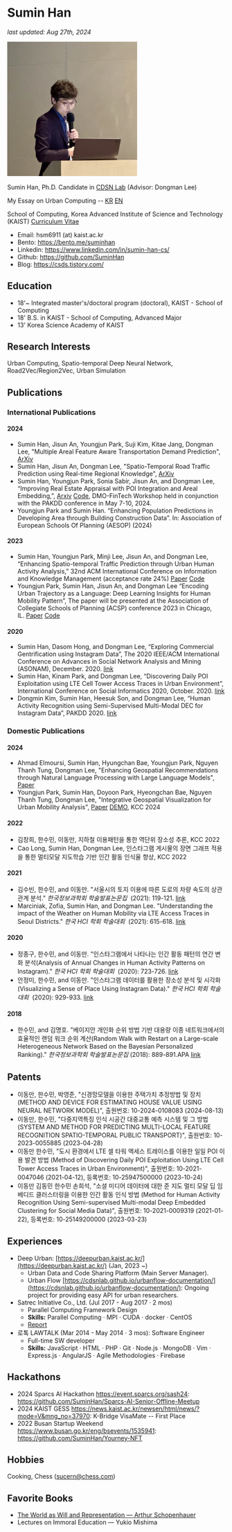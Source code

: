 Sumin Han
===

_last updated: Aug 27th, 2024_

<img src="suminhan-taiwan.png" alt="SuminHan" width=300>



Sumin Han, Ph.D. Candidate in [CDSN Lab](http://cds.kaist.ac.kr/) (Advisor: Dongman Lee)


My Essay on Urban Computing -- [KR](https://suminhan.github.io/SuminHan_Essay_Philosophy_on_Urban_Computing_KR.pdf) [EN](https://suminhan.github.io/SuminHan_Essay_Philosophy_on_Urban_Computing_EN.pdf)

School of Computing, Korea Advanced Institute of Science and Technology (KAIST) [Curriculum Vitae](https://suminhan.github.io/_Academic_CV__Sumin_Resume_20240821.pdf)

*   Email: hsm6911 (at) kaist.ac.kr
*   Bento: <https://bento.me/suminhan>
*   Linkedin: <https://www.linkedin.com/in/sumin-han-cs/>
*   Github: <https://github.com/SuminHan>
*   Blog: <https://csds.tistory.com/>

## Education

*   18'~ Integrated master's/doctoral program (doctoral), KAIST - School of Computing
*   18' B.S. in KAIST - School of Computing, Advanced Major
*   13' Korea Science Academy of KAIST

## Research Interests

Urban Computing, Spatio-temporal Deep Neural Network, Road2Vec/Region2Vec, Urban Simulation

## Publications

### International Publications

#### 2024
- Sumin Han, Jisun An, Youngjun Park, Suji Kim, Kitae Jang, Dongman Lee, "Multiple Areal Feature Aware Transportation Demand Prediction", [ArXiv](https://arxiv.org/abs/2408.12890)
- Sumin Han, Jisun An, Dongman Lee, "Spatio-Temporal Road Traffic Prediction using Real-time Regional Knowledge", [ArXiv](https://arxiv.org/abs/2408.12882)
- Sumin Han, Youngjun Park, Sonia Sabir, Jisun An, and Dongman Lee, “Improving Real Estate Appraisal with POI Integration and Areal Embedding,”, [Arxiv](https://arxiv.org/abs/2311.11812) [Code](https://github.com/SuminHan/AMMASI), DMO-FinTech Workshop held in conjunction with the PAKDD conference in May 7-10, 2024.
- Youngjun Park and Sumin Han. “Enhancing Population Predictions in Developing Area through Building Construction Data”. In: Association of European Schools Of Planning (AESOP) (2024)

#### 2023
- Sumin Han, Youngjun Park, Minji Lee, Jisun An, and Dongman Lee, “Enhancing Spatio-temporal Traffic Prediction through Urban Human Activity Analysis,”  32nd ACM International Conference on Information and Knowledge Management (acceptance rate 24%) [Paper](https://dl.acm.org/doi/10.1145/3583780.3614867) [Code](https://github.com/SuminHan/Traffic-UAGCRNTF)
- Youngjun Park, Sumin Han, Jisun An, and Dongman Lee “Encoding Urban Trajectory as a Language: Deep Learning Insights for Human Mobility Pattern”, The paper will be presented at the Association of Collegiate Schools of Planning (ACSP) conference 2023 in Chicago, IL. [Paper](https://dofeature.github.io/documents/2023_ACSP.pdf) [Code](https://github.com/SuminHan/OD-astar)

#### 2020

- Sumin Han, Dasom Hong, and Dongman Lee, “Exploring Commercial Gentrification using Instagram Data”, The 2020 IEEE/ACM International Conference on Advances in Social Network Analysis and Mining (ASONAM), December. 2020. [link](https://suminhan.github.io/087_146_557.pdf)
- Sumin Han, Kinam Park, and Dongman Lee, “Discovering Daily POI Exploitation using LTE Cell Tower Access Traces in Urban Environment”, International Conference on Social Informatics 2020, October. 2020. [link](https://link.springer.com/chapter/10.1007/978-3-030-60975-7_7)
- Dongmin Kim, Sumin Han, Heesuk Son, and Dongman Lee, “Human Activity Recognition using Semi-Supervised Multi-Modal DEC for Instagram Data”, PAKDD 2020. [link](https://link.springer.com/chapter/10.1007/978-3-030-47426-3_67)

### Domestic Publications

#### 2024
- Ahmad Elmoursi, Sumin Han, Hyungchan Bae, Youngjun Park, Nguyen Thanh Tung, Dongman Lee, "Enhancing Geospatial Recommendations through Natural Language Processing with Large Language Models", [Paper](Enhancing_Geospatial_Recommendations_through_Natur.pdf)
- Youngjun Park, Sumin Han, Doyoon Park, Hyeongchan Bae, Nguyen Thanh Tung, Dongman Lee, "Integrative Geospatial Visualization for Urban Mobility Analysis", [Paper](Integrative_Geospatial_Visualization_for_Urban_Mob.pdf) [DEMO](https://manhattan-geo.vercel.app/), KCC 2024

#### 2022
- 김창희, 한수민, 이동만, 지하철 이용패턴을 통한 역단위 장소성 추론, KCC 2022
- Cao Long, Sumin Han, Dongman Lee, 인스타그램 게시물의 장면 그래프 적용을 통한 멀티모달 지도학습 기반 인간 활동 인식율 향상, KCC 2022

#### 2021

- 김수빈, 한수민, and 이동만. "서울시의 토지 이용에 따른 도로의 차량 속도의 상관관계 분석." *한국정보과학회 학술발표논문집*
 (2021): 119-121. [link](https://www.dbpia.co.kr/journal/articleDetail?nodeId=NODE10582849)
- Marciniak, Zofia, Sumin Han, and Dongman Lee. "Understanding the impact of the Weather on Human Mobility via LTE Access Traces in Seoul Districts." *한국 HCI 학회 학술대회*
 (2021): 615-618. [link](https://www.dbpia.co.kr/journal/articleDetail?nodeId=NODE10530300)

#### 2020

- 정종구, 한수민, and 이동만. "인스타그램에서 나타나는 인간 활동 패턴의 연간 변화 분석(Analysis of Annual Changes in Human Activity Patterns on Instagram)." *한국 HCI 학회 학술대회*
 (2020): 723-726. [link](https://www.dbpia.co.kr/journal/articleDetail?nodeId=NODE10402833)
- 안정미, 한수민, and 이동만. "인스타그램 데이터를 활용한 장소성 분석 및 시각화(Visualizing a Sense of Place Using Instagram Data)." *한국 HCI 학회 학술대회*
 (2020): 929-933. [link](https://www.dbpia.co.kr/journal/articleDetail?nodeId=NODE10402880)

#### 2018

- 한수민, and 김명호. "베이지안 개인화 순위 방법 기반 대용량 이종 네트워크에서의 효율적인 랜덤 워크 순위 계산(Random Walk with Restart on a Large-scale Heterogeneous Network Based on the Bayesian Personalized Ranking)." *한국정보과학회 학술발표논문집* (2018): 889-891.APA [link](https://www.dbpia.co.kr/journal/articleDetail?nodeId=NODE07613785)

## Patents
- 이동만, 한수민, 박영준, "신경망모델을 이용한 주택가치 추정방법 및 장치 (METHOD AND DEVICE FOR ESTIMATING HOUSE VALUE USING NEURAL NETWORK MODEL)", 출원번호: 10-2024-0108083 (2024-08-13)
- 이동만, 한수민, "다중지역특징 인식 시공간 대중교통 예측 시스템 및 그 방법 (SYSTEM AND METHOD FOR PREDICTING MULTI-LOCAL FEATURE RECOGNITION SPATIO-TEMPORAL PUBLIC TRANSPORT)", 출원번호: 10-2023-0055885 (2023-04-28)
- 이동만 한수민, "도시 환경에서 LTE 셀 타워 액세스 트레이스를 이용한 일일 POI 이용 발견 방법 (Method of Discovering Daily POI Exploitation Using LTE Cell Tower Access Traces in Urban Environment)", 출원번호: 10-2021-0047046 (2021-04-12), 등록번호: 10-25947500000 (2023-10-24)
- 이동만 김동민 한수민 손희석, "소셜 미디어 데이터에 대한 준 지도 멀티 모달 딥 임베디드 클러스터링을 이용한 인간 활동 인식 방법 (Method for Human Activity Recognition Using Semi-supervised Multi-modal Deep Embedded Clustering for Social Media Data)", 출원번호: 10-2021-0009319 (2021-01-22), 등록번호: 10-25149200000 (2023-03-23)

## Experiences
- Deep Urban: [https://deepurban.kaist.ac.kr/](https://deepurban.kaist.ac.kr/) (Jan, 2023 ~)
    - Urban Data and Code Sharing Platform (Main Server Manager).
    - Urban Flow [https://cdsnlab.github.io/urbanflow-documentation/](https://cdsnlab.github.io/urbanflow-documentation/): Ongoing project for providing easy API for urban researchers.
- Satrec Initiative Co., Ltd. (Jul 2017 - Aug 2017 · 2 mos)
    - Parallel Computing Framework Design
    - **Skills:** Parallel Computing · MPI · CUDA · docker · CentOS
    - [Report](2017_여름_인턴십_프로그램_결과_보고서_(한수민).pdf)
- 로톡 LAWTALK (Mar 2014 - May 2014 · 3 mos): Software Engineer
    - Full-time SW developer
    - **Skills:** JavaScript · HTML · PHP · Git · Node.js · MongoDB · Vim · Express.js · AngularJS · Agile Methodologies · Firebase

## Hackathons

- 2024 Sparcs AI Hackathon <https://event.sparcs.org/sash24>: <https://github.com/SuminHan/Sparcs-AI-Senior-Offline-Meetup>
- 2024 KAIST GESS <https://news.kaist.ac.kr/newsen/html/news/?mode=V&mng_no=37970>: K-Bridge VisaMate -- First Place
- 2022 Busan Startup Weekend <https://www.busan.go.kr/eng/bsevents/1535941>: <https://github.com/SuminHan/Yourney-NFT>


## Hobbies

Cooking, Chess ([sucern@chess.com](https://www.chess.com/member/sucern))

## Favorite Books

- [The World as Will and Representation — Arthur Schopenhauer](https://en.wikisource.org/wiki/The_World_as_Will_and_Representation)
- Lectures on Immoral Education — Yukio Mishima
